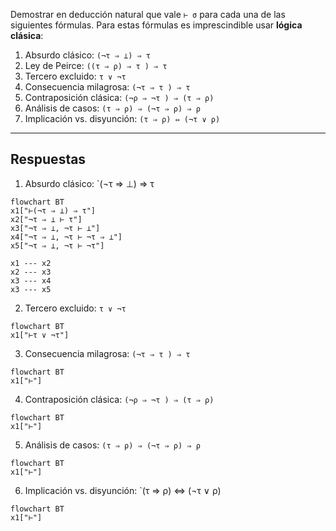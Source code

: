 Demostrar en deducción natural que vale `⊢ σ` para cada una de las siguientes fórmulas. Para estas fórmulas es imprescindible usar **lógica clásica**:

1. Absurdo clásico: `(¬τ ⇒ ⊥) ⇒ τ`
2. Ley de Peirce: `((τ ⇒ ρ) ⇒ τ ) ⇒ τ`
3. Tercero excluido: `τ ∨ ¬τ`
4. Consecuencia milagrosa: `(¬τ ⇒ τ ) ⇒ τ`
5. Contraposición clásica: `(¬ρ ⇒ ¬τ ) ⇒ (τ ⇒ ρ)`
6. Análisis de casos: `(τ ⇒ ρ) ⇒ (¬τ ⇒ ρ) ⇒ ρ`
7. Implicación vs. disyunción: `(τ ⇒ ρ) ⇔ (¬τ ∨ ρ)`

---
## Respuestas
1.  Absurdo clásico: `(¬τ ⇒ ⊥) ⇒ τ
```mermaid
flowchart BT
x1["⊢(¬τ ⇒ ⊥) ⇒ τ"]
x2["¬τ ⇒ ⊥ ⊢ τ"]
x3["¬τ ⇒ ⊥, ¬τ ⊢ ⊥"]
x4["¬τ ⇒ ⊥, ¬τ ⊢ ¬τ ⇒ ⊥"]
x5["¬τ ⇒ ⊥, ¬τ ⊢ ¬τ"]

x1 --- x2
x2 --- x3
x3 --- x4
x3 --- x5
```
2. Tercero excluido: `τ ∨ ¬τ`
```mermaid
flowchart BT
x1["⊢τ ∨ ¬τ"]
```
3. Consecuencia milagrosa: `(¬τ ⇒ τ ) ⇒ τ`
```mermaid
flowchart BT
x1["⊢"]
```
4. Contraposición clásica: `(¬ρ ⇒ ¬τ ) ⇒ (τ ⇒ ρ)`
```mermaid
flowchart BT
x1["⊢"]
```
5. Análisis de casos: `(τ ⇒ ρ) ⇒ (¬τ ⇒ ρ) ⇒ ρ`
```mermaid
flowchart BT
x1["⊢"]
```
6. Implicación vs. disyunción: `(τ ⇒ ρ) ⇔ (¬τ ∨ ρ)
```mermaid
flowchart BT
x1["⊢"]
```
